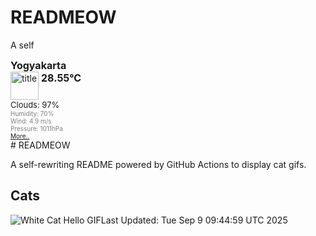 # READMEOW

A self
<!DOCTYPE html>
<html lang="en">
<head>
  <meta charset="utf-8">
  <meta name="keywords" content="weather, world, openweathermap, weather, layer" />
  <meta name="description" content="A layer with current weather conditions in cities for world wide" />
  <meta name="domain" content="openweathermap.org" />
  <meta http-equiv="pragma" content="no-cache" />
  <meta http-equiv="Expires" content="-1" />
</head>
<body>
  <div style="font-size: medium; font-weight: bold; margin-bottom: 0px;">Yogyakarta</div>
  <div style="float: left; width: 130px;">
    <div style="display: block; clear: left;">
      <div style="float: left;" title="Titel">
        <img height="45" width="45" style="border: medium none; width: 45px; height: 45px; background: url(&quot;http://openweathermap.org/img/w/04d.png&quot;) repeat scroll 0% 0% transparent;" alt="title" src="http://openweathermap.org/images/transparent.png"/>
      </div>
      <div style="float: left;">
        <div style="display: block; clear: left; font-size: medium; font-weight: bold; padding: 0pt 3pt;" title="Current Temperature">28.55°C</div>
        <div style="display: block; width: 85px; overflow: visible;"></div>
      </div>
    </div>
    <div style="display: block; clear: left; font-size: small;">Clouds: 97%</div>
    <div style="display: block; clear: left; color: gray; font-size: x-small;" >Humidity: 70%</div>
    <div style="display: block; clear: left; color: gray; font-size: x-small;" >Wind: 4.9 m/s</div>
    <div style="display: block; clear: left; color: gray; font-size: x-small;" >Pressure: 1011hPa</div>
  </div>
  <div style="display: block; clear: left; color: gray; font-size: x-small;">
    <a href="http://openweathermap.org/city/1621177?utm_source=openweathermap&utm_medium=widget&utm_campaign=html_old" target="_blank">More..</a>
  </div>
  
</body>
</html>
# READMEOW

A self-rewriting README powered by GitHub Actions to display cat gifs.

## Cats

![White Cat Hello GIF](https://media4.giphy.com/media/v1.Y2lkPTlhY2QwMmRhcWVtb2FkNWlhZ2wzazYycmUyd20wYzhpZjVkNDFwNXVvNXF3bXJ3bSZlcD12MV9naWZzX3NlYXJjaCZjdD1n/vFKqnCdLPNOKc/200.gif)Last Updated: Tue Sep  9 09:44:59 UTC 2025
